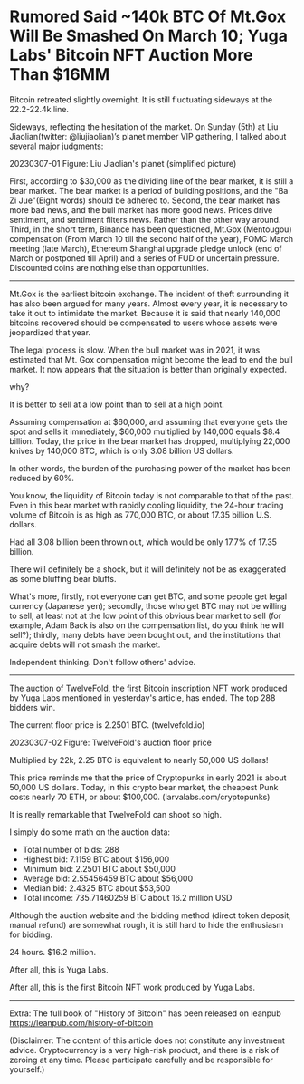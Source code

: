 # Rumored Said ~140k BTC Of Mt.Gox Will Be Smashed On March 10; Yuga Labs' Bitcoin NFT Auction More Than $16MM

Bitcoin retreated slightly overnight. It is still fluctuating sideways at the 22.2-22.4k line.

Sideways, reflecting the hesitation of the market. On Sunday (5th) at Liu Jiaolian(twitter: @liujiaolian)’s planet member VIP gathering, I talked about several major judgments:

20230307-01
Figure: Liu Jiaolian's planet (simplified picture)

First, according to $30,000 as the dividing line of the bear market, it is still a bear market. The bear market is a period of building positions, and the "Ba Zi Jue"(Eight words) should be adhered to.
Second, the bear market has more bad news, and the bull market has more good news. Prices drive sentiment, and sentiment filters news. Rather than the other way around.
Third, in the short term, Binance has been questioned, Mt.Gox (Mentougou) compensation (From March 10 till the second half of the year), FOMC March meeting (late March), Ethereum Shanghai upgrade pledge unlock (end of March or postponed till April) and a series of FUD or uncertain pressure. Discounted coins are nothing else than opportunities.

* * *

Mt.Gox is the earliest bitcoin exchange. The incident of theft surrounding it has also been argued for many years. Almost every year, it is necessary to take it out to intimidate the market. Because it is said that nearly 140,000 bitcoins recovered should be compensated to users whose assets were jeopardized that year.

The legal process is slow. When the bull market was in 2021, it was estimated that Mt. Gox compensation might become the lead to end the bull market. It now appears that the situation is better than originally expected.

why?

It is better to sell at a low point than to sell at a high point.

Assuming compensation at $60,000, and assuming that everyone gets the spot and sells it immediately, $60,000 multiplied by 140,000 equals $8.4 billion. Today, the price in the bear market has dropped, multiplying 22,000 knives by 140,000 BTC, which is only 3.08 billion US dollars.

In other words, the burden of the purchasing power of the market has been reduced by 60%.

You know, the liquidity of Bitcoin today is not comparable to that of the past. Even in this bear market with rapidly cooling liquidity, the 24-hour trading volume of Bitcoin is as high as 770,000 BTC, or about 17.35 billion U.S. dollars.

Had all 3.08 billion been thrown out, which would be only 17.7% of 17.35 billion.

There will definitely be a shock, but it will definitely not be as exaggerated as some bluffing bear bluffs.

What's more, firstly, not everyone can get BTC, and some people get legal currency (Japanese yen); secondly, those who get BTC may not be willing to sell, at least not at the low point of this obvious bear market to sell (for example, Adam Back is also on the compensation list, do you think he will sell?); thirdly, many debts have been bought out, and the institutions that acquire debts will not smash the market.

Independent thinking. Don't follow others' advice.

* * *

The auction of TwelveFold, the first Bitcoin inscription NFT work produced by Yuga Labs mentioned in yesterday's article, has ended. The top 288 bidders win.

The current floor price is 2.2501 BTC. (twelvefold.io)

20230307-02
Figure: TwelveFold's auction floor price

Multiplied by 22k, 2.25 BTC is equivalent to nearly 50,000 US dollars!

This price reminds me that the price of Cryptopunks in early 2021 is about 50,000 US dollars. Today, in this crypto bear market, the cheapest Punk costs nearly 70 ETH, or about $100,000. (larvalabs.com/cryptopunks)

It is really remarkable that TwelveFold can shoot so high.

I simply do some math on the auction data:

* Total number of bids: 288
* Highest bid: 7.1159 BTC about $156,000
* Minimum bid: 2.2501 BTC about $50,000
* Average bid: 2.55456459 BTC about $56,000
* Median bid: 2.4325 BTC about $53,500
* Total income: 735.71460259 BTC about 16.2 million USD

Although the auction website and the bidding method (direct token deposit, manual refund) are somewhat rough, it is still hard to hide the enthusiasm for bidding.

24 hours. $16.2 million.

After all, this is Yuga Labs.

After all, this is the first Bitcoin NFT work produced by Yuga Labs.

* * *

Extra: The full book of "History of Bitcoin" has been released on leanpub https://leanpub.com/history-of-bitcoin

(Disclaimer: The content of this article does not constitute any investment advice. Cryptocurrency is a very high-risk product, and there is a risk of zeroing at any time. Please participate carefully and be responsible for yourself.)

